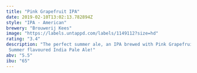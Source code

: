 ```yaml
---
title: "Pink Grapefruit IPA"
date: 2019-02-10T13:02:13.782894Z
style: "IPA - American"
brewery: "Brouwerij Kees"
image: "https://labels.untappd.com/labels/1149112?size=hd"
rating: "3.4"
description: "The perfect summer ale, an IPA brewed with Pink Grapefruits. These grapefruits give the beer a wonderfully fresh flavor and a tangy bitterness of grapefruit. Summer flavoured India Pale Ale!"
abv: "5.5"
ibu: "65"
---
```

